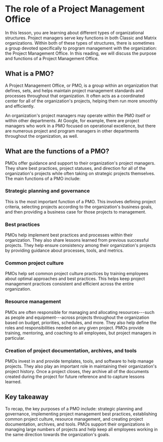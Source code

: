 The role of a Project Management Office
=======================================

In this lesson, you are learning about different types of organizational structures. Project managers serve key functions in both Classic and Matrix organizations. Within both of these types of structures, there is sometimes a group devoted specifically to program management with the organization: the Project Management Office. In this reading, we will discuss the purpose and functions of a Project Management Office.

What is a PMO?
--------------

A Project Management Office, or PMO, is a group within an organization that defines, sets, and helps maintain project management standards and processes throughout that organization. It often acts as a coordinated center for all of the organization's projects, helping them run more smoothly and efficiently.

An organization's project managers may operate within the PMO itself or within other departments. At Google, for example, there are project managers who work in a PMO focused on operational excellence, but there are numerous project and program managers in other departments throughout the organization, as well.

What are the functions of a PMO?
--------------------------------

PMOs offer guidance and support to their organization's project managers. They share best practices, project statuses, and direction for all of the organization's projects while often taking on strategic projects themselves. The main functions of a PMO include:

### Strategic planning and governance

This is the most important function of a PMO. This involves defining project criteria, selecting projects according to the organization's business goals, and then providing a business case for those projects to management. 

### Best practices

PMOs help implement best practices and processes within their organization. They also share lessons learned from previous successful projects. They help ensure consistency among their organization's projects by providing guidance about processes, tools, and metrics.

### Common project culture 

PMOs help set common project culture practices by training employees about optimal approaches and best practices. This helps keep project management practices consistent and efficient across the entire organization. 

### Resource management

PMOs are often responsible for managing and allocating resources---such as people and equipment---across projects throughout the organization based on budget, priorities, schedules, and more. They also help define the roles and responsibilities needed on any given project. PMOs provide training, mentoring, and coaching to all employees, but project managers in particular. 

### Creation of project documentation, archives, and tools

PMOs invest in and provide templates, tools, and software to help manage projects. They also play an important role in maintaining their organization's project history. Once a project closes, they archive all of the documents created during the project for future reference and to capture lessons learned.

Key takeaway
------------

To recap, the key purposes of a PMO include: strategic planning and governance, implementing project management best practices, establishing common project culture, resource management, and creating project documentation, archives, and tools. PMOs support their organizations in managing large numbers of projects and help keep all employees working in the same direction towards the organization's goals.